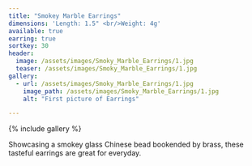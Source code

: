 ```yaml
---
title: "Smokey Marble Earrings"
dimensions: 'Length: 1.5" <br/>Weight: 4g'
available: true
earring: true
sortkey: 30
header:
  image: /assets/images/Smoky_Marble_Earrings/1.jpg
  teaser: /assets/images/Smoky_Marble_Earrings/1.jpg
gallery:
  - url: /assets/images/Smoky_Marble_Earrings/1.jpg
    image_path: /assets/images/Smoky_Marble_Earrings/1.jpg
    alt: "First picture of Earrings"

---
```



{% include gallery %}

Showcasing a smokey glass Chinese bead bookended by brass, these tasteful earrings are great for everyday.
